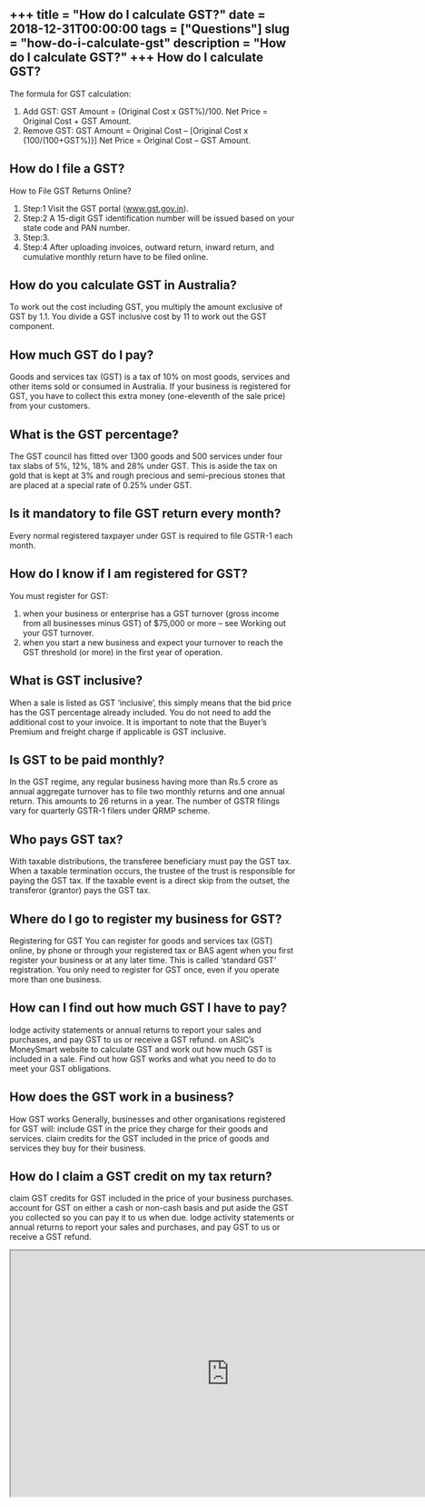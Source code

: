 +++
title = "How do I calculate GST?"
date = 2018-12-31T00:00:00
tags = ["Questions"]
slug = "how-do-i-calculate-gst"
description = "How do I calculate GST?"
+++
How do I calculate GST?
-----------------------

The formula for GST calculation:

1. Add GST: GST Amount = (Original Cost x GST%)/100. Net Price = Original Cost + GST Amount.
2. Remove GST: GST Amount = Original Cost – \[Original Cost x {100/(100+GST%)}\] Net Price = Original Cost – GST Amount.

How do I file a GST?
--------------------

How to File GST Returns Online?

1. Step:1 Visit the GST portal (www.gst.gov.in).
2. Step:2 A 15-digit GST identification number will be issued based on your state code and PAN number.
3. Step:3.
4. Step:4 After uploading invoices, outward return, inward return, and cumulative monthly return have to be filed online.

How do you calculate GST in Australia?
--------------------------------------

To work out the cost including GST, you multiply the amount exclusive of GST by 1.1. You divide a GST inclusive cost by 11 to work out the GST component.

How much GST do I pay?
----------------------

Goods and services tax (GST) is a tax of 10% on most goods, services and other items sold or consumed in Australia. If your business is registered for GST, you have to collect this extra money (one-eleventh of the sale price) from your customers.

What is the GST percentage?
---------------------------

The GST council has fitted over 1300 goods and 500 services under four tax slabs of 5%, 12%, 18% and 28% under GST. This is aside the tax on gold that is kept at 3% and rough precious and semi-precious stones that are placed at a special rate of 0.25% under GST.

Is it mandatory to file GST return every month?
-----------------------------------------------

Every normal registered taxpayer under GST is required to file GSTR-1 each month.

How do I know if I am registered for GST?
-----------------------------------------

You must register for GST:

1. when your business or enterprise has a GST turnover (gross income from all businesses minus GST) of $75,000 or more – see Working out your GST turnover.
2. when you start a new business and expect your turnover to reach the GST threshold (or more) in the first year of operation.

What is GST inclusive?
----------------------

When a sale is listed as GST ‘inclusive’, this simply means that the bid price has the GST percentage already included. You do not need to add the additional cost to your invoice. It is important to note that the Buyer’s Premium and freight charge if applicable is GST inclusive.

Is GST to be paid monthly?
--------------------------

In the GST regime, any regular business having more than Rs.5 crore as annual aggregate turnover has to file two monthly returns and one annual return. This amounts to 26 returns in a year. The number of GSTR filings vary for quarterly GSTR-1 filers under QRMP scheme.

Who pays GST tax?
-----------------

With taxable distributions, the transferee beneficiary must pay the GST tax. When a taxable termination occurs, the trustee of the trust is responsible for paying the GST tax. If the taxable event is a direct skip from the outset, the transferor (grantor) pays the GST tax.

Where do I go to register my business for GST?
----------------------------------------------

Registering for GST You can register for goods and services tax (GST) online, by phone or through your registered tax or BAS agent when you first register your business or at any later time. This is called ‘standard GST’ registration. You only need to register for GST once, even if you operate more than one business.

How can I find out how much GST I have to pay?
----------------------------------------------

lodge activity statements or annual returns to report your sales and purchases, and pay GST to us or receive a GST refund. on ASIC’s MoneySmart website to calculate GST and work out how much GST is included in a sale. Find out how GST works and what you need to do to meet your GST obligations.

How does the GST work in a business?
------------------------------------

How GST works Generally, businesses and other organisations registered for GST will: include GST in the price they charge for their goods and services. claim credits for the GST included in the price of goods and services they buy for their business.

How do I claim a GST credit on my tax return?
---------------------------------------------

claim GST credits for GST included in the price of your business purchases. account for GST on either a cash or non-cash basis and put aside the GST you collected so you can pay it to us when due. lodge activity statements or annual returns to report your sales and purchases, and pay GST to us or receive a GST refund.

<iframe allow="accelerometer; autoplay; clipboard-write; encrypted-media; gyroscope; picture-in-picture" allowfullscreen="" class="__youtube_prefs__  epyt-is-override  no-lazyload" data-no-lazy="1" data-origheight="433" data-origwidth="770" data-skipgform_ajax_framebjll="" height="433" id="_ytid_45982" loading="lazy" src="https://www.youtube.com/embed/xAQlWfZOY9I?enablejsapi=1&autoplay=0&cc_load_policy=0&cc_lang_pref=&iv_load_policy=1&loop=0&modestbranding=0&rel=1&fs=1&playsinline=0&autohide=2&theme=dark&color=red&controls=1&" title="YouTube player" width="770"></iframe>